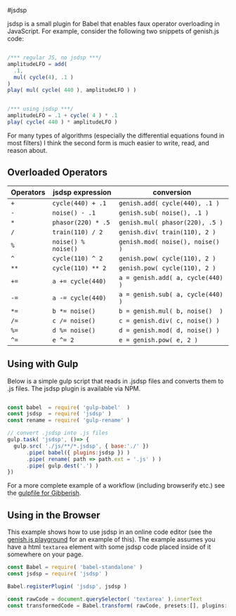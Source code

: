 #jsdsp

jsdsp is a small plugin for Babel that enables faux operator overloading in JavaScript. For example, consider the following two snippets of genish.js code:

```javascript

/*** regular JS, no jsdsp ***/
amplitudeLFO = add( 
  .1, 
  mul( cycle(4), .1 ) 
) 
play( mul( cycle( 440 ), amplitudeLFO ) )


/*** using jsdsp ***/
amplitudeLFO = .1 + cycle( 4 ) * .1
play( cycle( 440 ) * amplitudeLFO )
```

For many types of algorithms (especially the differential equations found in most filters) I think the second form is much easier to write, read, and reason about.

## Overloaded Operators

| Operators | jsdsp expression      | conversion                        |
| --------- | -------------------   | -------------------------------   |
|    `+`    | `cycle(440) + .1`     | `genish.add( cycle(440), .1 )`    |
|    `-`    | `noise() - .1`        | `genish.sub( noise(), .1 )`       |
|    `*`    | `phasor(220) * .5`    | `genish.mul( phasor(220), .5 )`   |
|    `/`    | `train(110) / 2`      | `genish.div( train(110), 2 )`     |
|    `%`    | `noise() % noise()`   | `genish.mod( noise(), noise() )`  |
|    `^`    | `cycle(110) ^ 2`      | `genish.pow( cycle(110), 2 )`     |
|    `**`   | `cycle(110) ** 2`     | `genish.pow( cycle(110), 2 )`     |
|    `+=`   | `a += cycle(440)`     | `a = genish.add( a, cycle(440) )` |
|    `-=`   | `a -= cycle(440)`     | `a = genish.sub( a, cycle(440) )` |
|    `*=`   | `b *= noise()`        | `b = genish.mul( b, noise()  ) `  |
|    `/=`   | `c /= noise()`        | `c = genish.div( c, noise() )`    |
|    `%=`   | `d %= noise()`        | `d = genish.mod( d, noise() )`    |
|    `^=`   | `e ^= 2`              | `e = genish.pow( e, 2 )`          |

## Using with Gulp

Below is a simple gulp script that reads in .jsdsp files and converts them to .js files. The jsdsp plugin is available via NPM.

```javascript

const babel  = require( 'gulp-babel'  )
const jsdsp  = require( 'jsdsp' )
const rename = require( 'gulp-rename' )

// convert .jsdsp into .js files
gulp.task( 'jsdsp', ()=> {
  gulp.src( './js/**/*.jsdsp', { base:'./' })
      .pipe( babel({ plugins:jsdsp }) )
      .pipe( rename( path => path.ext = '.js' ) )
      .pipe( gulp.dest('.') )
})
```

For a more complete example of a workflow (including browserify etc.) see the [gulpfile for Gibberish](http://github.com/charlieroberts/Gibberish/blob/v3/gulpfile.js).

## Using in the Browser
This example shows how to use jsdsp in an online code editor (see the [genish.js playground](http://charlie-roberts.com/genish/playground) for an example of this). The example assumes you have a html `textarea` element with some jsdsp code placed inside of it somewhere on your page.


```javascript
const Babel = require( 'babel-standalone' )
const jsdsp = require( 'jsdsp' )

Babel.registerPlugin( 'jsdsp', jsdsp )

const rawCode = document.querySelector( 'textarea' ).innerText
const transformedCode = Babel.transform( rawCode, presets:[], plugins:['jsdsp'] ).code 
```
